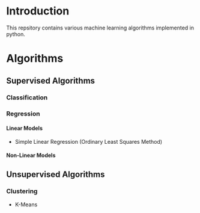 # Introduction
This repsitory contains various machine learning algorithms implemented in python.

# Algorithms
## Supervised Algorithms

### Classification


### Regression

#### Linear Models
* Simple Linear Regression (Ordinary Least Squares Method)

#### Non-Linear Models


## Unsupervised Algorithms

### Clustering
* K-Means
